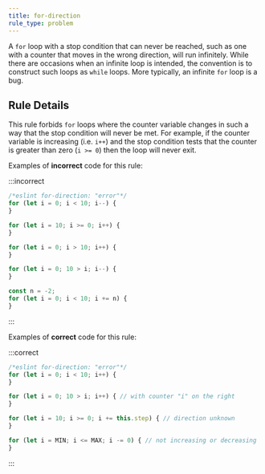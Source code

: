 ```yaml
---
title: for-direction
rule_type: problem
---
```


A `for` loop with a stop condition that can never be reached, such as one with a counter that moves in the wrong direction, will run infinitely. While there are occasions when an infinite loop is intended, the convention is to construct such loops as `while` loops. More typically, an infinite `for` loop is a bug.

## Rule Details

This rule forbids `for` loops where the counter variable changes in such a way that the stop condition will never be met. For example, if the counter variable is increasing (i.e. `i++`) and the stop condition tests that the counter is greater than zero (`i >= 0`) then the loop will never exit.

Examples of **incorrect** code for this rule:

:::incorrect

```js
/*eslint for-direction: "error"*/
for (let i = 0; i < 10; i--) {
}

for (let i = 10; i >= 0; i++) {
}

for (let i = 0; i > 10; i++) {
}

for (let i = 0; 10 > i; i--) {
}

const n = -2;
for (let i = 0; i < 10; i += n) {
}
```

:::

Examples of **correct** code for this rule:

:::correct

```js
/*eslint for-direction: "error"*/
for (let i = 0; i < 10; i++) {
}

for (let i = 0; 10 > i; i++) { // with counter "i" on the right
}

for (let i = 10; i >= 0; i += this.step) { // direction unknown
}

for (let i = MIN; i <= MAX; i -= 0) { // not increasing or decreasing
}
```

:::
